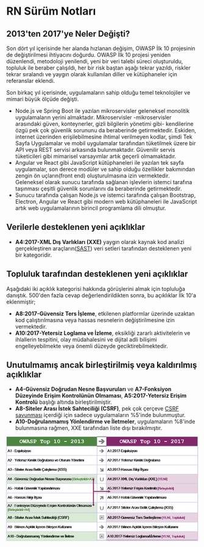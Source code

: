 # RN Sürüm Notları

## 2013'ten 2017'ye Neler Değişti?

Son dört yıl içerisinde her alanda hızlanan değişim, OWASP İlk 10 projesinin de değiştirilmesi ihtiyacını doğurdu. OWASP İlk 10 projesi yeniden düzenlendi, metodoloji yenilendi, yeni bir veri talebi süreci oluşturuldu, topluluk ile beraber çalışıldı, her bir risk baştan aşağı tekrar yazıldı, riskler tekrar sıralandı ve yaygın olarak kullanılan diller ve kütüphaneler için referanslar eklendi.

Son birkaç yıl içerisinde, uygulamaların sahip olduğu temel teknolojiler ve mimari büyük ölçüde değişti.

* Node.js ve Spring Boot ile yazılan mikroservisler geleneksel monolitik uygulamaların yerini almaktadır. Mikroservisler -mikroservisler arasındaki güven, konteynerler, gizli bilgilerin yönetimi gibi- kendilerine özgü pek çok güvenlik sorununu da beraberinde getirmektedir. Eskiden, internet üzerinden erişilebilmesine ihtimal verilmeyen kodlar, şimdi Tek Sayfa Uygulamalar ve mobil uygulamalar tarafından tüketilmek üzere bir API veya REST servisi arkasında bulunmaktadır. Güvenilir servis tüketicileri gibi mimarisel varsayımlar artık geçerli olmamaktadır.
* Angular ve React gibi JavaScript kütüphaneleri ile yazılan tek sayfa uygulamalar, son derece modüler ve sahip olduğu özellikler bakımından zengin ön uçların(front end) oluşturulmasına izin vermektedir. Geleneksel olarak sunucu tarafında sağlanan işlevlerin istemci tarafına taşınması çeşitli güvenlik sorunlarını da beraberinde getirmektedir.
* Sunucu tarafında çalışan Node.js ve istemci tarafında çalışan Bootstrap, Electron, Angular ve React gibi modern web kütüphaneleri ile JavaScript artık web uygulamalarının birincil programlama dili olmuştur.

## Verilerle desteklenen yeni açıklıklar

* **A4:2017-XML Dış Varlıkları (XXE)** yaygın olarak kaynak kod analizi gerçekleştiren araçların([SAST](https://www.owasp.org/index.php/Source_Code_Analysis_Tools)) veri setleri tarafından desteklenen yeni bir kategoridir. 

## Topluluk tarafından desteklenen yeni açıklıklar

Aşağıdaki iki açıklık kategorisi hakkında görüşlerini almak için topluluğa danıştık. 500'den fazla cevap değerlendirildikten sonra, bu açıklıklar İlk 10'a eklenmiştir;
* **A8:2017-Güvensiz Ters İşleme**, etkilenen platformlar üzerinde uzaktan kod çalıştırılmasına veya hassas nesnelerin değiştirilmesine izin vermektedir.
* **A10:2017-Yetersiz Loglama ve İzleme**, eksikliği zararlı aktivitelerin ve ihlallerin tespitini, olay müdahalesini ve dijital adli bilişimi engelleyebilmekte veya önemli düzeyde geciktirebilmektedir.

## Unutulmamış ancak birleştirilmiş veya kaldırılmış açıklıklar

* **A4-Güvensiz Doğrudan Nesne Başvuruları** ve **A7-Fonksiyon Düzeyinde Erişim Kontrolünün Olmaması**, **A5:2017-Yetersiz Erişim Kontrolü** başlığı altında birleştirilmiştir.
* **A8-Siteler Arası İstek Sahteciliği (CSRF)**, pek çok çerçeve [CSRF savunması](https://www.owasp.org/index.php/Cross-Site_Request_Forgery_(CSRF)) içerdiği için sadece uygulamaların %5'inde bulunmuştur.
* **A10-Doğrulanmamış Yönlendirme ve İletmeler**, uygulamaların %8'inde bulunmasına rağmen, XXE tarafından liste dışı bırakılmıştır.

![0x06-release-notes-1](images/0x06-release-notes-1.png)
